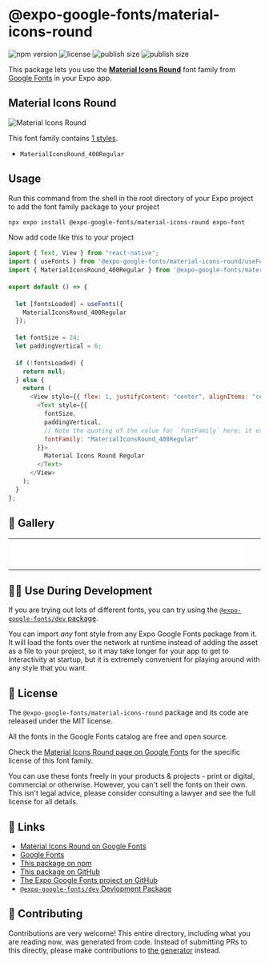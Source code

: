 # @expo-google-fonts/material-icons-round

![npm version](https://flat.badgen.net/npm/v/@expo-google-fonts/material-icons-round)
![license](https://flat.badgen.net/github/license/expo/google-fonts)
![publish size](https://flat.badgen.net/packagephobia/install/@expo-google-fonts/material-icons-round)
![publish size](https://flat.badgen.net/packagephobia/publish/@expo-google-fonts/material-icons-round)

This package lets you use the [**Material Icons Round**](https://fonts.google.com/specimen/Material+Icons+Round) font family from [Google Fonts](https://fonts.google.com/) in your Expo app.

## Material Icons Round

![Material Icons Round](./font-family.png)

This font family contains [1 styles](#-gallery).

- `MaterialIconsRound_400Regular`

## Usage

Run this command from the shell in the root directory of your Expo project to add the font family package to your project

```sh
npx expo install @expo-google-fonts/material-icons-round expo-font
```

Now add code like this to your project

```js
import { Text, View } from "react-native";
import { useFonts } from '@expo-google-fonts/material-icons-round/useFonts';
import { MaterialIconsRound_400Regular } from '@expo-google-fonts/material-icons-round/400Regular';

export default () => {

  let [fontsLoaded] = useFonts({
    MaterialIconsRound_400Regular
  });

  let fontSize = 24;
  let paddingVertical = 6;

  if (!fontsLoaded) {
    return null;
  } else {
    return (
      <View style={{ flex: 1, justifyContent: "center", alignItems: "center" }}>
        <Text style={{
          fontSize,
          paddingVertical,
          // Note the quoting of the value for `fontFamily` here; it expects a string!
          fontFamily: "MaterialIconsRound_400Regular"
        }}>
          Material Icons Round Regular
        </Text>
      </View>
    );
  }
};
```

## 🔡 Gallery


||||
|-|-|-|
|![MaterialIconsRound_400Regular](./400Regular/MaterialIconsRound_400Regular.ttf.png)||||


## 👩‍💻 Use During Development

If you are trying out lots of different fonts, you can try using the [`@expo-google-fonts/dev` package](https://github.com/expo/google-fonts/tree/master/font-packages/dev#readme).

You can import _any_ font style from any Expo Google Fonts package from it. It will load the fonts over the network at runtime instead of adding the asset as a file to your project, so it may take longer for your app to get to interactivity at startup, but it is extremely convenient for playing around with any style that you want.


## 📖 License

The `@expo-google-fonts/material-icons-round` package and its code are released under the MIT license.

All the fonts in the Google Fonts catalog are free and open source.

Check the [Material Icons Round page on Google Fonts](https://fonts.google.com/specimen/Material+Icons+Round) for the specific license of this font family.

You can use these fonts freely in your products & projects - print or digital, commercial or otherwise. However, you can't sell the fonts on their own. This isn't legal advice, please consider consulting a lawyer and see the full license for all details.

## 🔗 Links

- [Material Icons Round on Google Fonts](https://fonts.google.com/specimen/Material+Icons+Round)
- [Google Fonts](https://fonts.google.com/)
- [This package on npm](https://www.npmjs.com/package/@expo-google-fonts/material-icons-round)
- [This package on GitHub](https://github.com/expo/google-fonts/tree/master/font-packages/material-icons-round)
- [The Expo Google Fonts project on GitHub](https://github.com/expo/google-fonts)
- [`@expo-google-fonts/dev` Devlopment Package](https://github.com/expo/google-fonts/tree/master/font-packages/dev)

## 🤝 Contributing

Contributions are very welcome! This entire directory, including what you are reading now, was generated from code. Instead of submitting PRs to this directly, please make contributions to [the generator](https://github.com/expo/google-fonts/tree/master/packages/generator) instead.
